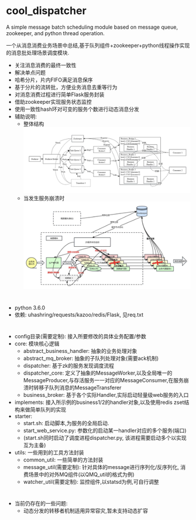 # cool_dispatcher
 A simple message batch scheduling module based on message queue, zookeeper, and python thread operation.

 一个从消息消费业务场景中总结,基于队列组件+zookeeper+python线程操作实现的消息批处理场景调度模块.
 
 
 * 关注消息消费的最终一致性
 * 解决单点问题
 * 哈希分片，片内FIFO满足消息保序
 * 基于分片的流转批，方便业务消息去重等行为
 * 对消息消费过程进行简单Flask服务封装
 * 借助zookeeper实现服务状态监控
 * 使用一致性hash环对可变的服务个数进行动态消息分发
 * 辅助说明:
     + 整体结构 ![image](./architecture.png)
     + 当发生服务崩溃时 ![image](./action_after_broke.jpg)

#
 * python 3.6.0
 * 依赖: uhashring/requests/kazoo/redis/Flask, 见req.txt
#
 * config目录(需要定制): 接入所要修改的具体业务配置/参数
 * core: 模块核心逻辑
     + abstract_business_handler: 抽象的业务处理对象
     + abstract_mq_broker: 抽象的子队列处理对象(需要ack机制)
     + dispatcher: 基于zk的服务发现调度流程
     + dispatcher_core: 定义了抽象的MessageWorker,以及全局唯一的MessageProducer,与存活服务一一对应的MessageConsumer,在服务崩溃时转移子队列消息的MessageTransferer
     + business_broker: 基于各个实际Handler,实际启动轻量级web服务的入口
 * implements: 接入所示例的business1/2的handler对象,以及使用redis zset结构来做简单队列的实现
 * starter: 
     + start.sh: 启动脚本,为服务的全局启动. 
     + start_web_service.py: 参数化的启动某一handler对应的多个服务(端口)
     + (start.sh同时启动了调度进程dispatcher.py, 该进程需要启动多个以实现互为主备)
 * utils: 一些用到的工具方法封装
     + common_util: 一些简单的方法封装
     + message_util(需要定制): 针对具体的message进行序列化/反序列化, 消费场景中的对外MQ组件(以QMQ_util的格式为例)
     + watcher_util(需要定制): 监控组件,以statsd为例,可自行调整
     
#
 * 当前仍存在的一些问题: 
     + 动态分发的转移者机制适用异常容灾,暂未支持动态扩容
